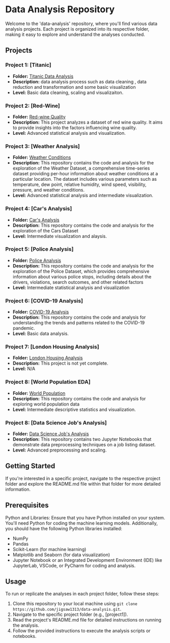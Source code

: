# Data Analysis Repository

Welcome to the 'data-analysis' repository, where you'll find various data analysis projects. Each project is organized into its respective folder, making it easy to explore and understand the analyses conducted.

## Projects

### Project 1: [Titanic]
- **Folder:** [Titanic Data Analysis ](https://github.com/jigsaw1313/data-analysis/tree/master/titanic)
- **Description:** data analysis process such as data cleaning , data reduction and transformation and some basic visualization
- **Level:** Basic data cleaning, scaling and visualizaiton.

### Project 2: [Red-Wine]
- **Folder:** [Red-wine Quality](https://github.com/jigsaw1313/data-analysis/tree/master/wine%20quality)  
- **Description:** This project analyzes a dataset of red wine quality. It aims to provide insights into the factors influencing wine quality. 
- **Level:** Advanced statistical analysis and visualization.

### Project 3: [Weather Analysis]
- **Folder:** [Weather Conditions](https://github.com/jigsaw1313/data-analysis/tree/master/weather%20dataset)  
- **Description:** This repository contains the code and analysis for the exploration of the Weather Dataset, a comprehensive time-series dataset providing per-hour information about weather conditions at a particular location. The dataset includes various parameters such as temperature, dew point, relative humidity, wind speed, visibility, pressure, and weather conditions.
- **Level:** Advanced statistical analysis and intermediate visualization.

### Project 4: [Car's Analysis]
- **Folder:** [Car's Analysis](https://github.com/jigsaw1313/data-analysis/tree/master/4-%20Cars)  
- **Description:** This repository contains the code and analysis for the exploration of the Cars Dataset
- **Level:** Intermediate visualization and alaysis.

### Project 5: [Police Analysis]
- **Folder:** [Police Analysis](https://github.com/jigsaw1313/data-analysis/tree/master/police%20dataset)  
- **Description:** This repository contains the code and analysis for the exploration of the Police Dataset, which provides comprehensive information about various police stops, including details about the drivers, violations, search outcomes, and other related factors
- **Level:** Intermediate statistical analysis and visualization

### Project 6: [COVID-19 Analysis]
- **Folder:** [COVID-19 Analysis](https://github.com/jigsaw1313/data-analysis/tree/master/covid-19%20(small%20%26%20easy%20dataset))  
- **Description:** This repository contains the code and analysis for understanding the trends and patterns related to the COVID-19 pandemic.
- **Level:** Basic data analysis.

### Project 7: [London Housing Analysis]
- **Folder:** [London Housing Analysis](https://github.com/jigsaw1313/data-analysis/tree/master/7-%20London%20Housing%20Analysis%20%5BEasy%5D)  
- **Description:** This project is not yet complete.
- **Level:** N/A

### Project 8: [World Population EDA]
- **Folder:** [World Population](https://github.com/jigsaw1313/data-analysis/tree/master/world%20population%20%5BExploratory%20Data%20Analysis%5D)  
- **Description:** This repository contains the code and analysis for exploring world population data
- **Level:** Intermediate descriptive statistics and visualization.

### Project 8: [Data Science Job's Analysis]
- **Folder:** [Data Science Job's Analysis](https://github.com/jigsaw1313/data-analysis/tree/master/Data%20Science%20Jobs)  
- **Description:** This repository contains two Jupyter Notebooks that demonstrate data preprocessing techniques on a job listing dataset.
- **Level:** Advanced preprocessing and scaling.

## Getting Started

If you're interested in a specific project, navigate to the respective project folder and explore the README.md file within that folder for more detailed information.

## Prerequisites

Python and Libraries: Ensure that you have Python installed on your system. You'll need Python for coding the machine learning models. Additionally, you should have the following Python libraries installed:

* NumPy
* Pandas
* Scikit-Learn (for machine learning)
* Matplotlib and Seaborn (for data visualization)
* Jupyter Notebook or an Integrated Development Environment (IDE) like JupyterLab, VSCode, or PyCharm for coding and analysis.

## Usage

To run or replicate the analyses in each project folder, follow these steps:

1. Clone this repository to your local machine using `git clone https://github.com/jigsaw1313/data-analysis.git`.
2. Navigate to the specific project folder (e.g., [project1]).
3. Read the project's README.md file for detailed instructions on running the analysis.
4. Follow the provided instructions to execute the analysis scripts or notebooks.



